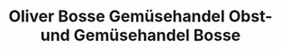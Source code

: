 ---
title: "Oliver Bosse Gemüsehandel Obst- und Gemüsehandel Bosse"
url: /dachwig/oliver-bosse-gemuesehandel-obst-und-gemuesehandel-bosse/
shop: Hofladen
---